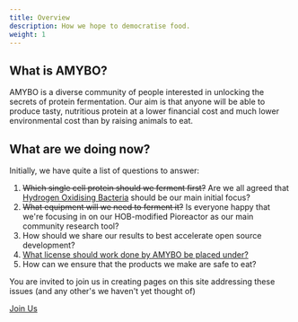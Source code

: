 ```yaml
---
title: Overview
description: How we hope to democratise food.
weight: 1
---
```


## What is AMYBO?

AMYBO is a diverse community of people interested in unlocking the secrets of protein fermentation.  Our aim is that anyone will be able to produce tasty, nutritious protein at a lower financial cost and much lower environmental cost than by raising animals to eat.

## What are we doing now?

Initially, we have quite a list of questions to answer:

1. ~~Which single cell protein should we ferment first?~~ Are we all agreed that [Hydrogen Oxidising Bacteria](experiments/hob-enrichment) should be our main initial focus?
2. ~~What equipment will we need to ferment it?~~ Is everyone happy that we're focusing in on our HOB-modified Pioreactor as our main community research tool?
3. How should we share our results to best accelerate open source development?
4. [What license should work done by AMYBO be placed under?](https://forum.AMYBO.org/t/what-license-should-work-done-by-AMYBO-be-placed-under/47)
5. How can we ensure that the products we make are safe to eat?

You are invited to join us in creating pages on this site addressing these issues (and any other's we haven't yet thought of)

<a class="btn btn-lg btn-primary me-3 mb-4" href="/docs/contribution-guidelines/">
  Join Us <i class="fas fa-arrow-alt-circle-right ms-2"></i>
</a>

<br>